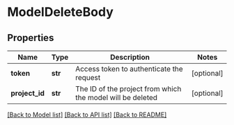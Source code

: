 # ModelDeleteBody

## Properties
Name | Type | Description | Notes
------------ | ------------- | ------------- | -------------
**token** | **str** | Access token to authenticate the request | [optional] 
**project_id** | **str** | The ID of the project from which the model will be deleted | [optional] 

[[Back to Model list]](../README.md#documentation-for-models) [[Back to API list]](../README.md#documentation-for-api-endpoints) [[Back to README]](../README.md)

